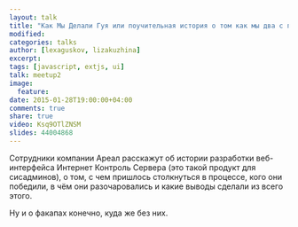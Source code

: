 ```yaml
---
layout: talk
title: "Как Мы Делали Гуя или поучительная история о том как мы два с половиной раза переписали наш веб-интерфейс на ExtJS и не сошли с ума"
modified:
categories: talks
author: [lexaguskov, lizakuzhina]
excerpt:
tags: [javascript, extjs, ui]
talk: meetup2
image:
  feature:
date: 2015-01-28T19:00:00+04:00
comments: true
share: true
video: Ksq9OTlZNSM
slides: 44004868
---
```


Сотрудники компании Ареал расскажут об истории разработки веб-интерфейса Интернет Контроль Сервера 
(это такой продукт для сисадминов), о том, с чем пришлось столкнуться в процессе, 
кого они победили, в чём они разочаровались и какие выводы сделали из всего этого. 

Ну и о факапах конечно, куда же без них.